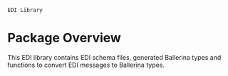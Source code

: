 
    EDI Library

# Package Overview
This EDI library contains EDI schema files, generated Ballerina types and functions to convert EDI messages to Ballerina types.